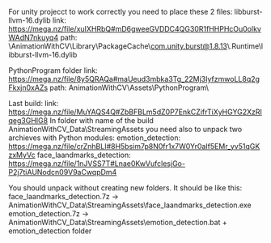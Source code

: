 For unity projecct to work correctly you need to place these 2 files:
libburst-llvm-16.dylib
link: https://mega.nz/file/xuIXHRbQ#mD6gweeGVDDC4QG30R1fHHPHcOu0olkvWAdN7nkuyq4
path: \AnimationWithCV\Library\PackageCache\com.unity.burst@1.8.13\\.Runtime\libburst-llvm-16.dylib

PythonProgram folder
link: https://mega.nz/file/8y5QRAQa#maUeud3mbka3Tg_22Mj3IyfzmwoLL8q2gFkxjn0xAZs
path: AnimationWithCV\Assets\PythonProgram\


Last build:
link: https://mega.nz/file/MuYAQS4Q#ZbBFBLm5dZ0P7EnkCZifrTiXyHGYG2XzRIqeg3GHIG8
In folder with name of the build AnimationWithCV_Data\StreamingAssets you need also to unpack two archieves with Python modules:
emotion_detection: https://mega.nz/file/crZnhBLI#8H5bsim7p8N0fr1x7W0Yr0aIf5EMr_yv51qGKzxMyVc
face_laandmarks_detection: https://mega.nz/file/1nJVSS7T#Lnae0KwVufclesjGo-P2j7tiAUNodcn09V9aCwqpDm4

You should unpack without creating new folders. It should be like this:
face_laandmarks_detection.7z -> AnimationWithCV_Data\StreamingAssets\face_laandmarks_detection.exe
emotion_detection.7z -> AnimationWithCV_Data\StreamingAssets\emotion_detection.bat + emotion_detection folder
